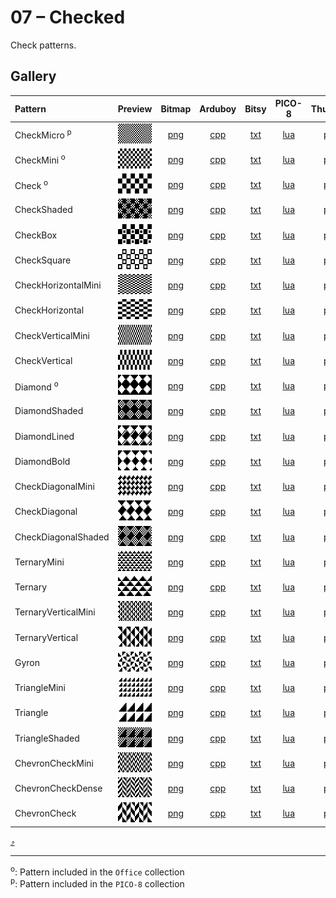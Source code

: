 # 07 – Checked

Check patterns.

## Gallery

| Pattern | Preview | Bitmap | Arduboy | Bitsy | PICO-8 | Thumby |
| :--- | :---: | :---: | :---: | :---: | :---: | :---: |
| CheckMicro <sup>p</sup>| <img src="../previews/CheckMicro.png" width="64" height="32" alt=""> | [png](png/CheckMicro.png) | [cpp](Checked.h#L12-L24) | [txt](Checked.bitsy.txt#L5-L14) | [lua](checked.p8.lua#L7-L20) | [py](Checked.thumby.py#L5-L16) |
| CheckMini <sup>o</sup>| <img src="../previews/CheckMini.png" width="64" height="32" alt=""> | [png](png/CheckMini.png) | [cpp](Checked.h#L26-L38) | [txt](Checked.bitsy.txt#L16-L25) | [lua](checked.p8.lua#L22-L35) | [py](Checked.thumby.py#L18-L29) |
| Check <sup>o</sup>| <img src="../previews/Check.png" width="64" height="32" alt=""> | [png](png/Check.png) | [cpp](Checked.h#L40-L51) | [txt](Checked.bitsy.txt#L27-L36) | [lua](checked.p8.lua#L37-L49) | [py](Checked.thumby.py#L31-L42) |
| CheckShaded | <img src="../previews/CheckShaded.png" width="64" height="32" alt=""> | [png](png/CheckShaded.png) | [cpp](Checked.h#L53-L64) | [txt](Checked.bitsy.txt#L38-L47) | [lua](checked.p8.lua#L51-L63) | [py](Checked.thumby.py#L44-L55) |
| CheckBox | <img src="../previews/CheckBox.png" width="64" height="32" alt=""> | [png](png/CheckBox.png) | [cpp](Checked.h#L66-L77) | [txt](Checked.bitsy.txt#L49-L58) | [lua](checked.p8.lua#L65-L77) | [py](Checked.thumby.py#L57-L68) |
| CheckSquare | <img src="../previews/CheckSquare.png" width="64" height="32" alt=""> | [png](png/CheckSquare.png) | [cpp](Checked.h#L79-L90) | [txt](Checked.bitsy.txt#L60-L69) | [lua](checked.p8.lua#L79-L91) | [py](Checked.thumby.py#L70-L81) |
| CheckHorizontalMini | <img src="../previews/CheckHorizontalMini.png" width="64" height="32" alt=""> | [png](png/CheckHorizontalMini.png) | [cpp](Checked.h#L92-L104) | [txt](Checked.bitsy.txt#L71-L80) | [lua](checked.p8.lua#L93-L106) | [py](Checked.thumby.py#L83-L94) |
| CheckHorizontal | <img src="../previews/CheckHorizontal.png" width="64" height="32" alt=""> | [png](png/CheckHorizontal.png) | [cpp](Checked.h#L106-L117) | [txt](Checked.bitsy.txt#L82-L91) | [lua](checked.p8.lua#L108-L120) | [py](Checked.thumby.py#L96-L107) |
| CheckVerticalMini | <img src="../previews/CheckVerticalMini.png" width="64" height="32" alt=""> | [png](png/CheckVerticalMini.png) | [cpp](Checked.h#L119-L131) | [txt](Checked.bitsy.txt#L93-L102) | [lua](checked.p8.lua#L122-L135) | [py](Checked.thumby.py#L109-L120) |
| CheckVertical | <img src="../previews/CheckVertical.png" width="64" height="32" alt=""> | [png](png/CheckVertical.png) | [cpp](Checked.h#L133-L144) | [txt](Checked.bitsy.txt#L104-L113) | [lua](checked.p8.lua#L137-L149) | [py](Checked.thumby.py#L122-L133) |
| Diamond <sup>o</sup>| <img src="../previews/Diamond.png" width="64" height="32" alt=""> | [png](png/Diamond.png) | [cpp](Checked.h#L146-L157) | [txt](Checked.bitsy.txt#L115-L124) | [lua](checked.p8.lua#L151-L163) | [py](Checked.thumby.py#L135-L146) |
| DiamondShaded | <img src="../previews/DiamondShaded.png" width="64" height="32" alt=""> | [png](png/DiamondShaded.png) | [cpp](Checked.h#L159-L170) | [txt](Checked.bitsy.txt#L126-L135) | [lua](checked.p8.lua#L165-L177) | [py](Checked.thumby.py#L148-L159) |
| DiamondLined | <img src="../previews/DiamondLined.png" width="64" height="32" alt=""> | [png](png/DiamondLined.png) | [cpp](Checked.h#L172-L183) | [txt](Checked.bitsy.txt#L137-L146) | [lua](checked.p8.lua#L179-L191) | [py](Checked.thumby.py#L161-L172) |
| DiamondBold | <img src="../previews/DiamondBold.png" width="64" height="32" alt=""> | [png](png/DiamondBold.png) | [cpp](Checked.h#L185-L196) | [txt](Checked.bitsy.txt#L148-L157) | [lua](checked.p8.lua#L193-L205) | [py](Checked.thumby.py#L174-L185) |
| CheckDiagonalMini | <img src="../previews/CheckDiagonalMini.png" width="64" height="32" alt=""> | [png](png/CheckDiagonalMini.png) | [cpp](Checked.h#L198-L210) | [txt](Checked.bitsy.txt#L159-L168) | [lua](checked.p8.lua#L207-L220) | [py](Checked.thumby.py#L187-L198) |
| CheckDiagonal | <img src="../previews/CheckDiagonal.png" width="64" height="32" alt=""> | [png](png/CheckDiagonal.png) | [cpp](Checked.h#L212-L223) | [txt](Checked.bitsy.txt#L170-L179) | [lua](checked.p8.lua#L222-L234) | [py](Checked.thumby.py#L200-L211) |
| CheckDiagonalShaded | <img src="../previews/CheckDiagonalShaded.png" width="64" height="32" alt=""> | [png](png/CheckDiagonalShaded.png) | [cpp](Checked.h#L225-L236) | [txt](Checked.bitsy.txt#L181-L190) | [lua](checked.p8.lua#L236-L248) | [py](Checked.thumby.py#L213-L224) |
| TernaryMini | <img src="../previews/TernaryMini.png" width="64" height="32" alt=""> | [png](png/TernaryMini.png) | [cpp](Checked.h#L238-L250) | [txt](Checked.bitsy.txt#L192-L201) | [lua](checked.p8.lua#L250-L263) | [py](Checked.thumby.py#L226-L237) |
| Ternary | <img src="../previews/Ternary.png" width="64" height="32" alt=""> | [png](png/Ternary.png) | [cpp](Checked.h#L252-L263) | [txt](Checked.bitsy.txt#L203-L212) | [lua](checked.p8.lua#L265-L277) | [py](Checked.thumby.py#L239-L250) |
| TernaryVerticalMini | <img src="../previews/TernaryVerticalMini.png" width="64" height="32" alt=""> | [png](png/TernaryVerticalMini.png) | [cpp](Checked.h#L265-L277) | [txt](Checked.bitsy.txt#L214-L223) | [lua](checked.p8.lua#L279-L292) | [py](Checked.thumby.py#L252-L263) |
| TernaryVertical | <img src="../previews/TernaryVertical.png" width="64" height="32" alt=""> | [png](png/TernaryVertical.png) | [cpp](Checked.h#L279-L290) | [txt](Checked.bitsy.txt#L225-L234) | [lua](checked.p8.lua#L294-L306) | [py](Checked.thumby.py#L265-L276) |
| Gyron | <img src="../previews/Gyron.png" width="64" height="32" alt=""> | [png](png/Gyron.png) | [cpp](Checked.h#L292-L303) | [txt](Checked.bitsy.txt#L236-L245) | [lua](checked.p8.lua#L308-L320) | [py](Checked.thumby.py#L278-L289) |
| TriangleMini | <img src="../previews/TriangleMini.png" width="64" height="32" alt=""> | [png](png/TriangleMini.png) | [cpp](Checked.h#L305-L317) | [txt](Checked.bitsy.txt#L247-L256) | [lua](checked.p8.lua#L322-L335) | [py](Checked.thumby.py#L291-L302) |
| Triangle | <img src="../previews/Triangle.png" width="64" height="32" alt=""> | [png](png/Triangle.png) | [cpp](Checked.h#L319-L330) | [txt](Checked.bitsy.txt#L258-L267) | [lua](checked.p8.lua#L337-L349) | [py](Checked.thumby.py#L304-L315) |
| TriangleShaded | <img src="../previews/TriangleShaded.png" width="64" height="32" alt=""> | [png](png/TriangleShaded.png) | [cpp](Checked.h#L332-L343) | [txt](Checked.bitsy.txt#L269-L278) | [lua](checked.p8.lua#L351-L363) | [py](Checked.thumby.py#L317-L328) |
| ChevronCheckMini | <img src="../previews/ChevronCheckMini.png" width="64" height="32" alt=""> | [png](png/ChevronCheckMini.png) | [cpp](Checked.h#L345-L357) | [txt](Checked.bitsy.txt#L280-L289) | [lua](checked.p8.lua#L365-L378) | [py](Checked.thumby.py#L330-L341) |
| ChevronCheckDense | <img src="../previews/ChevronCheckDense.png" width="64" height="32" alt=""> | [png](png/ChevronCheckDense.png) | [cpp](Checked.h#L359-L370) | [txt](Checked.bitsy.txt#L291-L300) | [lua](checked.p8.lua#L380-L392) | [py](Checked.thumby.py#L343-L354) |
| ChevronCheck | <img src="../previews/ChevronCheck.png" width="64" height="32" alt=""> | [png](png/ChevronCheck.png) | [cpp](Checked.h#L372-L383) | [txt](Checked.bitsy.txt#L302-L311) | [lua](checked.p8.lua#L394-L406) | [py](Checked.thumby.py#L356-L367) |

[`⤴`](#gallery)

---

<sup>o</sup>: Pattern included in the `Office` collection  
<sup>p</sup>: Pattern included in the `PICO-8` collection 

<br>
